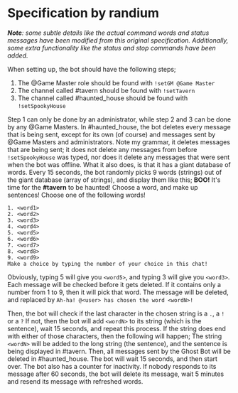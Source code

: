 # Specification by randium

_**Note**: some subtle details like the actual command words and status messages have been modified from this original specification. Additionally, some extra functionality like the status and stop commands have been added._

When setting up, the bot should have the following steps;
1. The @Game Master role should be found with `!setGM @Game Master`
2. The channel called #tavern should be found with `!setTavern`
3. The channel called #haunted_house should be found with `!setSpookyHouse`

Step 1 can only be done by an administrator, while step 2 and 3 can be done by any @Game Masters.
In #haunted_house, the bot deletes every message that is being sent, except for its own (of course) and messages sent by @Game Masters and administrators. Note my grammar, it deletes messages that are being sent; it does not delete any messages from before `!setSpookyHouse` was typed, nor does it delete any messages that were sent when the bot was offline.
What it also does, is that it has a giant database of words. Every 15 seconds, the bot randomly picks 9 words (strings) out of the giant database (array of strings), and display them like this;
**BOO!** It's time for the **#tavern** to be haunted! Choose a word, and make up sentences! Choose one of the following words!
```
1. <word1>
2. <word2>
3. <word3>
4. <word4>
5. <word5>
6. <word6>
7. <word7>
8. <word8>
9. <word9>
Make a choice by typing the number of your choice in this chat!
```

Obviously, typing 5 will give you `<word5>`, and typing 3 will give you `<word3>`. Each message will be checked before it gets deleted. If it contains only a number from 1 to 9, then it will pick that word. The message will be deleted, and replaced by
``` Ah-ha! @<user> has chosen the word <wordN>! ```

Then, the bot will check if the last character in the chosen string is a `.`, a `!` or a `?` If not, then the bot will add `<wordN>` to its string (which is the sentence), wait 15 seconds, and repeat this process. If the string does end with either of those characters, then the following will happen;
The string `<wordN>` will be added to the long string (the sentence), and the sentence is being displayed in #tavern. Then, all messages sent by the Ghost Bot will be deleted in #haunted_house. The bot will wait 15 seconds, and then start over.
The bot also has a counter for inactivity. If nobody responds to its message after 60 seconds, the bot will delete its message, wait 5 minutes and resend its message with refreshed words.
